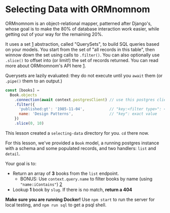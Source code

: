# Selecting Data with ORMnomnom

ORMnomnom is an object-relational mapper, patterned after Django's, whose goal
is to make the 80% of database interaction work easier, while getting out of
your way for the remaining 20%.

It uses a set [1] abstraction, called "QuerySets", to build SQL queries based
on your models. You start from the set of "all records in this table", then
winnow down the set using calls to `.filter()`. You can also optionally use
`.slice()` to offset into (or limit!) the set of records returned. You can
read more about ORMnomnom's API here [1].

Querysets are lazily evaluated: they do not execute until you `await` them (or
`.pipe()` them to an output.)

```js
const [books] =
  Book.objects
    .connection(await context.postgresClient) // use this postgres client
    .filter({
      'published:gt': '1985-11-04',           // "key:<filter type>": <filter value>
      name: 'Design Patterns',                // "key": exact value
    })
    .slice(0, 10)
```

This lesson created a `selecting-data` directory for you. `cd` there now.

For this lesson, we've provided a `Book` model, a running postgres instance
with a schema and some populated records, and two handlers: `list` and
`detail`.

Your goal is to:

- Return an array of **3** books from the `list` endpoint.
  - BONUS: Use `context.query.name` to filter books by name (using `"name:iContains"`) [2]
- Lookup **1** book by `slug`. If there is no match, **return a 404**

**Make sure you are running Docker!** Use `npm start` to run the server for
local testing, and `npm run sql` to get a psql shell.

[1]: https://github.com/chrisdickinson/ormnomnom/tree/master/docs
[2]: https://github.com/chrisdickinson/ormnomnom/blob/master/docs/ref/queryset.md#clause-relations
